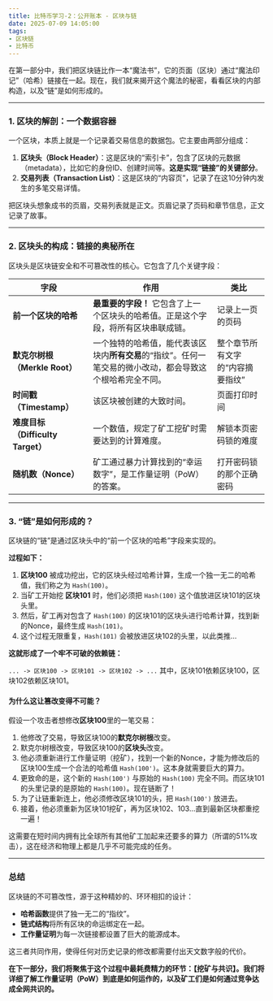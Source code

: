 ```yaml
---
title: 比特币学习-2：公开账本 - 区块与链
date: 2025-07-09 14:05:00
tags:
- 区块链
- 比特币
---
```


在第一部分中，我们把区块链比作一本“魔法书”，它的页面（区块）通过“魔法印记”（哈希）链接在一起。现在，我们就来揭开这个魔法的秘密，看看区块的内部构造，以及“链”是如何形成的。

---

### **1. 区块的解剖：一个数据容器**

一个区块，本质上就是一个记录着交易信息的数据包。它主要由两部分组成：

1.  **区块头（Block Header）**：这是区块的“索引卡”，包含了区块的元数据（metadata），比如它的身份ID、创建时间等。**这是实现“链接”的关键部分**。
2.  **交易列表（Transaction List）**：这是区块的“内容页”，记录了在这10分钟内发生的多笔交易详情。

把区块头想象成书的页眉，交易列表就是正文。页眉记录了页码和章节信息，正文记录了故事。

---

### **2. 区块头的构成：链接的奥秘所在**

区块头是区块链安全和不可篡改性的核心。它包含了几个关键字段：

| 字段 | 作用 | 类比 |
| --- | --- | --- |
| **前一个区块的哈希** | **最重要的字段！** 它包含了上一个区块头的哈希值。正是这个字段，将所有区块串联成链。 | 记录上一页的页码 |
| **默克尔树根（Merkle Root）** | 一个独特的哈希值，能代表该区块内**所有交易**的“指纹”。任何一笔交易的微小改动，都会导致这个根哈希完全不同。 | 整个章节所有文字的“内容摘要指纹” |
| **时间戳（Timestamp）** | 该区块被创建的大致时间。 | 页面打印时间 |
| **难度目标（Difficulty Target）** | 一个数值，规定了矿工挖矿时需要达到的计算难度。 | 解锁本页密码锁的难度 |
| **随机数（Nonce）** | 矿工通过暴力计算找到的“幸运数字”，是工作量证明（PoW）的答案。 | 打开密码锁的那个正确密码 |

---

### **3. “链”是如何形成的？**

区块链的“链”是通过区块头中的“前一个区块的哈希”字段来实现的。

**过程如下：**

1.  **区块100** 被成功挖出，它的区块头经过哈希计算，生成一个独一无二的哈希值，我们称之为 `Hash(100)`。
2.  当矿工开始挖 **区块101** 时，他们必须把 `Hash(100)` 这个值放进区块101的区块头里。
3.  然后，矿工再对包含了 `Hash(100)` 的区块101的区块头进行哈希计算，找到新的Nonce，最终生成 `Hash(101)`。
4.  这个过程无限重复，`Hash(101)` 会被放进区块102的头里，以此类推...

**这就形成了一个牢不可破的依赖链：**

`... -> 区块100 -> 区块101 -> 区块102 -> ...`
其中，区块101依赖区块100，区块102依赖区块101。

#### **为什么这让篡改变得不可能？**

假设一个攻击者想修改**区块100**里的一笔交易：

1.  他修改了交易，导致区块100的**默克尔树根**改变。
2.  默克尔树根改变，导致区块100的**区块头**改变。
3.  他必须重新进行工作量证明（挖矿），找到一个新的Nonce，才能为修改后的区块100生成一个合法的哈希值 `Hash(100')`。这本身就需要巨大的算力。
4.  更致命的是，这个新的 `Hash(100')` 与原始的 `Hash(100)` 完全不同。而区块101的头里记录的是原始的 `Hash(100)`。现在链断了！
5.  为了让链重新连上，他必须修改区块101的头，把 `Hash(100')` 放进去。
6.  接着，他必须重新为区块101挖矿，再为区块102、103...直到最新区块都重挖一遍！

这需要在短时间内拥有比全球所有其他矿工加起来还要多的算力（所谓的51%攻击），这在经济和物理上都是几乎不可能完成的任务。

---

### **总结**

区块链的不可篡改性，源于这种精妙的、环环相扣的设计：

- **哈希函数**提供了独一无二的“指纹”。
- **链式结构**将所有区块的命运绑定在一起。
- **工作量证明**为每一次链接都设置了巨大的能源成本。

这三者共同作用，使得任何对历史记录的修改都需要付出天文数字般的代价。

**在下一部分，我们将聚焦于这个过程中最耗费精力的环节：【挖矿与共识】。我们将详细了解工作量证明（PoW）到底是如何运作的，以及矿工们是如何通过竞争达成全网共识的。** 